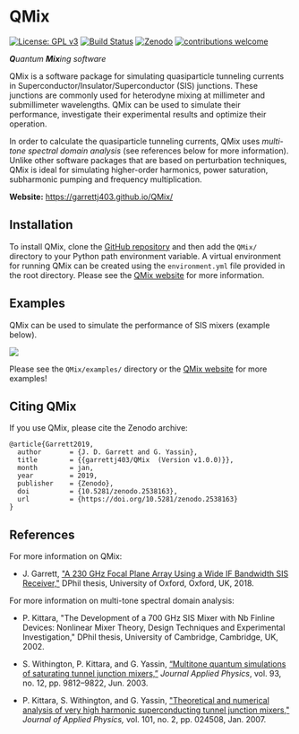 # QMix

[![License: GPL v3](https://img.shields.io/badge/License-GPL%20v3-blue.svg)](https://www.gnu.org/licenses/gpl-3.0)
[![Build Status](https://travis-ci.org/garrettj403/QMix.svg?branch=master)](https://travis-ci.org/garrettj403/QMix)
[![Zenodo](https://zenodo.org/badge/DOI/10.5281/zenodo.2538163.svg)](https://doi.org/10.5281/zenodo.2538163)
[![contributions welcome](https://img.shields.io/badge/contributions-welcome-brightgreen.svg?style=flat)](https://github.com/garrettj403/QMix/issues)

***Q**uantum* ***Mix**ing software*

QMix is a software package for simulating quasiparticle tunneling currents in Superconductor/Insulator/Superconductor (SIS) junctions. These junctions are commonly used for heterodyne mixing at millimeter and submillimeter wavelengths. QMix can be used to simulate their performance, investigate their experimental results and optimize their operation.

In order to calculate the quasiparticle tunneling currents, QMix uses *multi-tone spectral domain analysis* (see references below for more information). Unlike other software packages that are based on perturbation techniques, QMix is ideal for simulating higher-order harmonics, power saturation, subharmonic pumping and frequency multiplication. 

**Website:** https://garrettj403.github.io/QMix/

Installation
------------

To install QMix, clone the [GitHub repository](https://github.com/garrettj403/QMix) and then add the ``QMix/`` directory to your Python path environment variable. A virtual environment for running QMix can be created using the ``environment.yml`` file provided in the root directory. Please see the [QMix website](https://garrettj403.github.io/QMix/setup.html) for more information.

Examples
--------

QMix can be used to simulate the performance of SIS mixers (example below). 

![](example.png)

Please see the ``QMix/examples/`` directory or the [QMix website](https://garrettj403.github.io/QMix/single-tone-simple.html) for more examples! 

Citing QMix
-----------

If you use QMix, please cite the Zenodo archive:

    @article{Garrett2019,
      author       = {J. D. Garrett and G. Yassin},
      title        = {{garrettj403/QMix  (Version v1.0.0)}},
      month        = jan,
      year         = 2019,
      publisher    = {Zenodo},
      doi          = {10.5281/zenodo.2538163},
      url          = {https://doi.org/10.5281/zenodo.2538163}
    }

References
----------

For more information on QMix:

- J. Garrett, ["A 230 GHz Focal Plane Array Using a Wide IF Bandwidth SIS Receiver,"](https://ora.ox.ac.uk/objects/uuid:d47fbf3b-1cf3-4e58-be97-767b9893066e) DPhil thesis, University of Oxford, Oxford, UK, 2018.

For more information on multi-tone spectral domain analysis: 

- P. Kittara, "The Development of a 700 GHz SIS Mixer with Nb Finline Devices: Nonlinear Mixer Theory, Design Techniques and Experimental Investigation," DPhil thesis, University of Cambridge, Cambridge, UK, 2002.

- S. Withington, P. Kittara, and G. Yassin, [“Multitone quantum simulations of saturating tunnel junction mixers,”](http://aip.scitation.org/doi/10.1063/1.1576515) *Journal Applied Physics*, vol. 93, no. 12, pp. 9812–9822, Jun. 2003.

- P. Kittara, S. Withington, and G. Yassin, ["Theoretical and numerical analysis of very high harmonic superconducting tunnel junction mixers,"](https://aip.scitation.org/doi/10.1063/1.2424407) *Journal of Applied Physics,* vol. 101, no. 2, pp. 024508, Jan. 2007.
